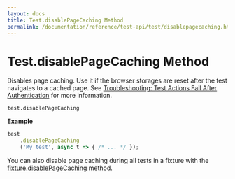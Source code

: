```yaml
---
layout: docs
title: Test.disablePageCaching Method
permalink: /documentation/reference/test-api/test/disablepagecaching.html
---
```

# Test.disablePageCaching Method

Disables page caching. Use it if the browser storages are reset after the test navigates to a cached page.  See [Troubleshooting: Test Actions Fail After Authentication](../../../guides/advanced-guides/authentication.md#fixture-hooks#test-actions-fail-after-authentication) for more information.

```text
test.disablePageCaching
```

**Example**

```js
test
    .disablePageCaching
    ('My test', async t => { /* ... */ });
```

You can also disable page caching during all tests in a fixture with the [fixture.disablePageCaching](../fixture/disablepagecaching.md) method.

